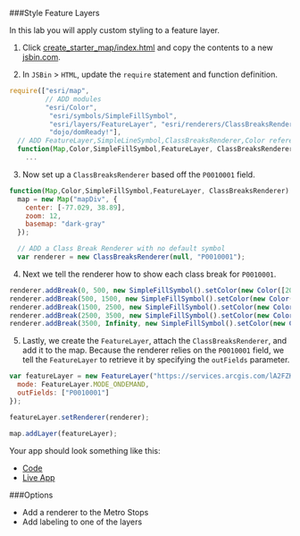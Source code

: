 ###Style Feature Layers

In this lab you will apply custom styling to a feature layer.

1. Click [create_starter_map/index.html](../create_starter_map/index.html) and copy the contents to a new [jsbin.com](http://jsbin.com).

2. In `JSBin` > `HTML`, update the `require` statement and function definition.

  ```javascript
  require(["esri/map",
           // ADD modules 
           "esri/Color",
            "esri/symbols/SimpleFillSymbol",
            "esri/layers/FeatureLayer", "esri/renderers/ClassBreaksRenderer",
            "dojo/domReady!"],
    // ADD FeatureLayer,SimpleLineSymbol,ClassBreaksRenderer,Color references
    function(Map,Color,SimpleFillSymbol,FeatureLayer, ClassBreaksRenderer) {
      ...
  ```

3. Now set up a `ClassBreaksRenderer` based off the `P0010001` field.

  ```javascript
  function(Map,Color,SimpleFillSymbol,FeatureLayer, ClassBreaksRenderer) {
    map = new Map("mapDiv", {
      center: [-77.029, 38.89],
      zoom: 12,
      basemap: "dark-gray"
    });

    // ADD a Class Break Renderer with no default symbol
    var renderer = new ClassBreaksRenderer(null, "P0010001");
  ```

4. Next we tell the renderer how to show each class break for `P0010001`.

  ```javascript
 renderer.addBreak(0, 500, new SimpleFillSymbol().setColor(new Color([204, 255, 204, 0.6])));
 renderer.addBreak(500, 1500, new SimpleFillSymbol().setColor(new Color([164, 245, 157, 0.6])));
 renderer.addBreak(1500, 2500, new SimpleFillSymbol().setColor(new Color([123, 232, 111, 0.6])));
 renderer.addBreak(2500, 3500, new SimpleFillSymbol().setColor(new Color([77, 217, 67, 0.6])));
 renderer.addBreak(3500, Infinity, new SimpleFillSymbol().setColor(new Color([14, 204, 14, 0.6])));
  ```

5. Lastly, we create the `FeatureLayer`, attach the `ClassBreaksRenderer`, and add it to the map. Because the renderer relies on the `P0010001` field, we tell the `FeatureLayer` to retrieve it by specifying the `outFields` parameter.

  ```javascript
  var featureLayer = new FeatureLayer("https://services.arcgis.com/lA2FZKuu26Fips7U/arcgis/rest/services/BlockGroupsDC/FeatureServer/0", {
    mode: FeatureLayer.MODE_ONDEMAND,
    outFields: ["P0010001"]
  });

  featureLayer.setRenderer(renderer);

  map.addLayer(featureLayer);
  ```
 
 Your app should look something like this:
 * [Code](index.html)
 * [Live App](http://jofraley.github.io/Hacking_JavaScript/labs/jsapi3/style_feature_layer/index.html)

###Options
 * Add a renderer to the Metro Stops
 * Add labeling to one of the layers

